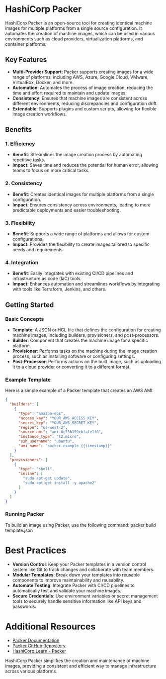 # HashiCorp Packer

HashiCorp Packer is an open-source tool for creating identical machine images for multiple platforms from a single source configuration. It automates the creation of machine images, which can be used in various environments such as cloud providers, virtualization platforms, and container platforms.

## Key Features

- **Multi-Provider Support**: Packer supports creating images for a wide range of platforms, including AWS, Azure, Google Cloud, VMware, VirtualBox, Docker, and more.
- **Automation**: Automates the process of image creation, reducing the time and effort required to maintain and update images.
- **Consistency**: Ensures that machine images are consistent across different environments, reducing discrepancies and configuration drift.
- **Extendable**: Supports plugins and custom scripts, allowing for flexible image creation workflows.

## Benefits

### 1. Efficiency
- **Benefit**: Streamlines the image creation process by automating repetitive tasks.
- **Impact**: Saves time and reduces the potential for human error, allowing teams to focus on more critical tasks.

### 2. Consistency
- **Benefit**: Creates identical images for multiple platforms from a single configuration.
- **Impact**: Ensures consistency across environments, leading to more predictable deployments and easier troubleshooting.

### 3. Flexibility
- **Benefit**: Supports a wide range of platforms and allows for custom configurations.
- **Impact**: Provides the flexibility to create images tailored to specific needs and requirements.

### 4. Integration
- **Benefit**: Easily integrates with existing CI/CD pipelines and infrastructure as code (IaC) tools.
- **Impact**: Enhances automation and streamlines workflows by integrating with tools like Terraform, Jenkins, and others.

## Getting Started

### Basic Concepts

- **Template**: A JSON or HCL file that defines the configuration for creating machine images, including builders, provisioners, and post-processors.
- **Builder**: Component that creates the machine image for a specific platform.
- **Provisioner**: Performs tasks on the machine during the image creation process, such as installing software or configuring settings.
- **Post-Processor**: Performs actions on the built image, such as uploading it to a cloud provider or converting it to a different format.

### Example Template

Here is a simple example of a Packer template that creates an AWS AMI:

```json
{
  "builders": [
    {
      "type": "amazon-ebs",
      "access_key": "YOUR_AWS_ACCESS_KEY",
      "secret_key": "YOUR_AWS_SECRET_KEY",
      "region": "us-west-2",
      "source_ami": "ami-0c55b159cbfafe1f0",
      "instance_type": "t2.micro",
      "ssh_username": "ubuntu",
      "ami_name": "packer-example {{timestamp}}"
    }
  ],
  "provisioners": [
    {
      "type": "shell",
      "inline": [
        "sudo apt-get update",
        "sudo apt-get install -y apache2"
      ]
    }
  ]
}
```

### Running Packer
To build an image using Packer, use the following command:
packer build template.json

# Best Practices

- **Version Control**: Keep your Packer templates in a version control system like Git to track changes and collaborate with team members.
- **Modular Templates**: Break down your templates into reusable components to improve maintainability and reusability.
- **Automate Testing**: Integrate Packer with CI/CD pipelines to automatically test and validate your machine images.
- **Secure Credentials**: Use environment variables or secret management tools to securely handle sensitive information like API keys and passwords.

# Additional Resources

- [Packer Documentation](https://www.packer.io/docs)
- [Packer GitHub Repository](https://github.com/hashicorp/packer)
- [HashiCorp Learn - Packer](https://learn.hashicorp.com/collections/packer/getting-started)

HashiCorp Packer simplifies the creation and maintenance of machine images, providing a consistent and efficient way to manage infrastructure across various platforms.
